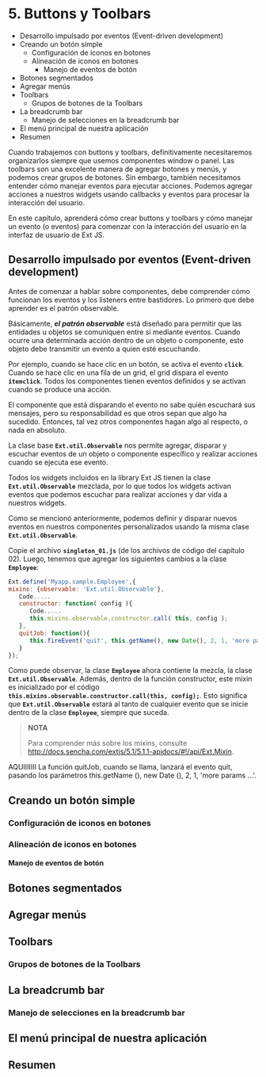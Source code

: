 # 5. Buttons y Toolbars

* Desarrollo impulsado por eventos (Event-driven development)
* Creando un botón simple
   * Configuración de iconos en botones
   * Alineación de iconos en botones
      * Manejo de eventos de botón
* Botones segmentados
* Agregar menús
* Toolbars
   * Grupos de botones de la Toolbars
* La breadcrumb bar
   * Manejo de selecciones en la breadcrumb bar
* El menú principal de nuestra aplicación
* Resumen 

Cuando trabajemos con buttons y toolbars, definitivamente necesitaremos organizarlos siempre que usemos componentes window o panel. Las toolbars son una excelente manera de agregar botones y menús, y podemos crear grupos de botones. Sin embargo, también necesitamos entender cómo manejar eventos para ejecutar acciones. Podemos agregar acciones a nuestros widgets usando callbacks y eventos para procesar la interacción del usuario.

En este capítulo, aprenderá cómo crear buttons y toolbars y cómo manejar un evento (o eventos) para comenzar con la interacción del usuario en la interfaz de usuario de Ext JS.

## Desarrollo impulsado por eventos (Event-driven development)

Antes de comenzar a hablar sobre componentes, debe comprender cómo funcionan los eventos y los listeners entre bastidores. Lo primero que debe aprender es el patrón observable.

Básicamente, ***el patrón observable*** está diseñado para permitir que las entidades u objetos se comuniquen entre sí mediante eventos. Cuando ocurre una determinada acción dentro de un objeto o componente, este objeto debe transmitir un evento a quien esté escuchando.

Por ejemplo, cuando se hace clic en un botón, se activa el evento **`click`**. Cuando se hace clic en una fila de un grid, el grid dispara el evento **`itemclick`**. Todos los componentes tienen eventos definidos y se activan cuando se produce una acción.

El componente que está disparando el evento no sabe quién escuchará sus mensajes, pero su responsabilidad es que otros sepan que algo ha sucedido. Entonces, tal vez otros componentes hagan algo al respecto, o nada en absoluto.

La clase base **`Ext.util.Observable`** nos permite agregar, disparar y escuchar eventos de un objeto o componente específico y realizar acciones cuando se ejecuta ese evento.

Todos los widgets incluidos en la library Ext JS tienen la clase **`Ext.util.Observable`** mezclada, por lo que todos los widgets activan eventos que podemos escuchar para realizar acciones y dar vida a nuestros widgets.

Como se mencionó anteriormente, podemos definir y disparar nuevos eventos en nuestros componentes personalizados usando la misma clase **`Ext.util.Observable`**.

Copie el archivo **`singleton_01.js`** (de los archivos de código del capítulo 02). Luego, tenemos que agregar los siguientes cambios a la clase **`Employee`**:

```js
Ext.define('Myapp.sample.Employee',{
mixins: {observable: 'Ext.util.Observable'},
   Code.....
   constructor: function( config ){
      Code.....
      this.mixins.observable.constructor.call( this, config );
   },
   quitJob: function(){
      this.fireEvent('quit', this.getName(), new Date(), 2, 1, 'more params...' );
   }
});
```

Como puede observar, la clase **`Employee`** ahora contiene la mezcla, la clase **`Ext.util.Observable`**. Además, dentro de la función constructor, este mixin es inicializado por el código **`this.mixins.observable.constructor.call(this, config);`**. Esto significa que **`Ext.util.Observable`** estará al tanto de cualquier evento que se inicie dentro de la clase **`Employee`**, siempre que suceda.

> **NOTA**
> 
> Para comprender más sobre los mixins, consulte http://docs.sencha.com/extjs/5.1/5.1.1-apidocs/#!/api/Ext.Mixin.


AQUIIIIIII
La función quitJob, cuando se llama, lanzará el evento quit, pasando los parámetros this.getName (), new Date (), 2, 1, 'more params ...'.

## Creando un botón simple
### Configuración de iconos en botones
### Alineación de iconos en botones
#### Manejo de eventos de botón
## Botones segmentados
## Agregar menús
## Toolbars
### Grupos de botones de la Toolbars
## La breadcrumb bar
### Manejo de selecciones en la breadcrumb bar
## El menú principal de nuestra aplicación
## Resumen 



